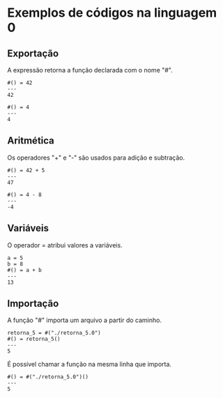 # Exemplos de códigos na linguagem 0

## Exportação

A expressão retorna a função declarada com o nome "#".

```
#() = 42
---
42
```

```
#() = 4
---
4
```

## Aritmética

Os operadores "+" e "-" são usados para adição e subtração.

```
#() = 42 + 5
---
47
```

```
#() = 4 - 8
---
-4
```

## Variáveis

O operador = atribui valores a variáveis.

```
a = 5
b = 8
#() = a + b
---
13
```

## Importação

A função "#" importa um arquivo a partir do caminho.

```
retorna_5 = #("./retorna_5.0")
#() = retorna_5()
---
5
```

É possível chamar a função na mesma linha que importa.

```
#() = #("./retorna_5.0")()
---
5
```